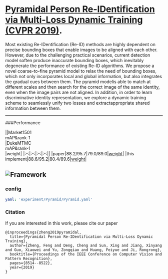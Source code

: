 # [Pyramidal Person Re-IDentification via Multi-Loss Dynamic Training (CVPR 2019)](http://openaccess.thecvf.com/content_CVPR_2019/papers/Zheng_Pyramidal_Person_Re-IDentification_via_Multi-Loss_Dynamic_Training_CVPR_2019_paper.pdf). 

Most existing Re-IDentification (Re-ID) methods are highly dependent on precise bounding boxes that enable images to be aligned with each other. However, due to the challenging practical scenarios, current detection model soften produce inaccurate bounding boxes, which inevitably degenerate the performance of existing Re-ID algorithms. We propose a novel coarse-to-fine pyramid model to relax the need of bounding boxes, which not only incorporates local and global information, but also integrates the gradual cues between them. The pyramid modelis able to match at different scales and then search for the correct image of the same identity, even when the image pairs are not aligned. In addition, in order to learn discriminative identity representation, we explore a dynamic training scheme to seamlessly unify two losses and extractappropriate shared information between them. 

---
###Performance

||Market1501<br>mAP&rank-1</br>|DukeMTMC<br>mAP&rank-1</br>|weight|
|:-:|:-:|:-:|:-:||
|paper|88.2/95.7|79.0/89.0|[weight](https://drive.google.com/drive/folders/1vK30A-8FlQbQGVT-Wv9W9qMz-A74fv_3?usp=sharing)|
|this implement|88.6/95.2|80.4/89.6|[weight](https://drive.google.com/drive/folders/1vK30A-8FlQbQGVT-Wv9W9qMz-A74fv_3?usp=sharing)|

![Framework](figures/framework.JPG)
---

### config
```yaml
yaml: 'experiment/Pyramid/Pyramid.yaml'
```
### Citation
If you are interested in this work, please cite our paper
```
@inproceedings{zheng2019pyramidal,
  title={Pyramidal Person Re-IDentification via Multi-Loss Dynamic Training},
  author={Zheng, Feng and Deng, Cheng and Sun, Xing and Jiang, Xinyang and Guo, Xiaowei and Yu, Zongqiao and Huang, Feiyue and Ji, Rongrong},
  booktitle={Proceedings of the IEEE Conference on Computer Vision and Pattern Recognition},
  pages={8514--8522},
  year={2019}
}
```
